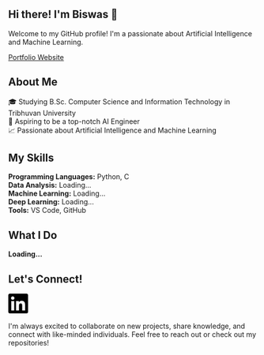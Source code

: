 ## Hi there! I'm Biswas 👋
Welcome to my GitHub profile! I'm a passionate about Artificial Intelligence and Machine Learning.

[Portfolio Website](https://voidoku.github.io/)

## About Me
🎓 Studying B.Sc. Computer Science and Information Technology in Tribhuvan University <br>
💼 Aspiring to be a top-notch AI Engineer   <br>
📈 Passionate about Artificial Intelligence and Machine Learning  <br>

## My Skills
**Programming Languages:** Python, C  <br>
**Data Analysis:** Loading... <br>
**Machine Learning:** Loading...  <br>
**Deep Learning:** Loading...  <br>
**Tools:** VS Code, GitHub  <br>

## What I Do
**Loading...** 
 

## Let's Connect! 
[<img src='https://github.com/Tar-ive/Tar-ive/blob/main/linkedin.svg' alt='linkedin' height='40'>](https://www.linkedin.com/in/biswaspokhrel/)


I'm always excited to collaborate on new projects, share knowledge, and connect with like-minded individuals. Feel free to reach out or check out my repositories!

